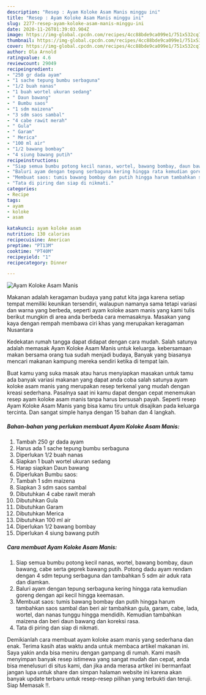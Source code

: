 ```yaml
---
description: "Resep : Ayam Koloke Asam Manis minggu ini"
title: "Resep : Ayam Koloke Asam Manis minggu ini"
slug: 2277-resep-ayam-koloke-asam-manis-minggu-ini
date: 2020-11-26T01:39:03.904Z
image: https://img-global.cpcdn.com/recipes/4cc88bde9ca099e1/751x532cq70/ayam-koloke-asam-manis-foto-resep-utama.jpg
thumbnail: https://img-global.cpcdn.com/recipes/4cc88bde9ca099e1/751x532cq70/ayam-koloke-asam-manis-foto-resep-utama.jpg
cover: https://img-global.cpcdn.com/recipes/4cc88bde9ca099e1/751x532cq70/ayam-koloke-asam-manis-foto-resep-utama.jpg
author: Ola Arnold
ratingvalue: 4.6
reviewcount: 29049
recipeingredient:
- "250 gr dada ayam"
- "1 sache tepung bumbu serbaguna"
- "1/2 buah nanas"
- "1 buah wortel ukuran sedang"
- " Daun bawang"
- " Bumbu saos"
- "1 sdm maizena"
- "3 sdm saos sambal"
- "4 cabe rawit merah"
- " Gula"
- " Garam"
- " Merica"
- "100 ml air"
- "1/2 bawang bombay"
- "4 siung bawang putih"
recipeinstructions:
- "Siap semua bumbu potong kecil nanas, wortel, bawang bombay, daun bawang, cabe serta geprek bawang putih. Potong dadu ayam rendam dengan 4 sdm tepung serbaguna dan tambahkan 5 sdm air aduk rata dan diamkan."
- "Baluri ayam dengan tepung serbaguna kering hingga rata kemudian goreng dengan api kecil hingga keemasan."
- "Membuat saos: tumis bawang bombay dan putih hingga harum tambahkan saos sambal dan beri air tambahkan gula, garam, cabe, lada, wortel, dan nanas tunggu hingga mendidih. Kemudian tambahkan maizena dan beri daun bawang dan koreksi rasa."
- "Tata di piring dan siap di nikmati."
categories:
- Recipe
tags:
- ayam
- koloke
- asam

katakunci: ayam koloke asam 
nutrition: 130 calories
recipecuisine: American
preptime: "PT13M"
cooktime: "PT40M"
recipeyield: "1"
recipecategory: Dinner

---
```



![Ayam Koloke Asam Manis](https://img-global.cpcdn.com/recipes/4cc88bde9ca099e1/751x532cq70/ayam-koloke-asam-manis-foto-resep-utama.jpg)

Makanan adalah keragaman budaya yang patut kita jaga karena setiap tempat memiliki keunikan tersendiri, walaupun namanya sama tetapi variasi dan warna yang berbeda, seperti ayam koloke asam manis yang kami tulis berikut mungkin di area anda berbeda cara memasaknya. Masakan yang kaya dengan rempah membawa ciri khas yang merupakan keragaman Nusantara



Kedekatan rumah tangga dapat didapat dengan cara mudah. Salah satunya adalah memasak Ayam Koloke Asam Manis untuk keluarga. kebersamaan makan bersama orang tua sudah menjadi budaya, Banyak yang biasanya mencari makanan kampung mereka sendiri ketika di tempat lain.

Buat kamu yang suka masak atau harus menyiapkan masakan untuk tamu ada banyak variasi makanan yang dapat anda coba salah satunya ayam koloke asam manis yang merupakan resep terkenal yang mudah dengan kreasi sederhana. Pasalnya saat ini kamu dapat dengan cepat menemukan resep ayam koloke asam manis tanpa harus bersusah payah.
Seperti resep Ayam Koloke Asam Manis yang bisa kamu tiru untuk disajikan pada keluarga tercinta. Dan sangat simple hanya dengan 15 bahan dan 4 langkah.


<!--inarticleads1-->

##### Bahan-bahan yang perlukan membuat Ayam Koloke Asam Manis:

1. Tambah 250 gr dada ayam
1. Harus ada 1 sache tepung bumbu serbaguna
1. Diperlukan 1/2 buah nanas
1. Siapkan 1 buah wortel ukuran sedang
1. Harap siapkan  Daun bawang
1. Diperlukan  Bumbu saos:
1. Tambah 1 sdm maizena
1. Siapkan 3 sdm saos sambal
1. Dibutuhkan 4 cabe rawit merah
1. Dibutuhkan  Gula
1. Dibutuhkan  Garam
1. Dibutuhkan  Merica
1. Dibutuhkan 100 ml air
1. Diperlukan 1/2 bawang bombay
1. Diperlukan 4 siung bawang putih




<!--inarticleads2-->

##### Cara membuat  Ayam Koloke Asam Manis:

1. Siap semua bumbu potong kecil nanas, wortel, bawang bombay, daun bawang, cabe serta geprek bawang putih. Potong dadu ayam rendam dengan 4 sdm tepung serbaguna dan tambahkan 5 sdm air aduk rata dan diamkan.
1. Baluri ayam dengan tepung serbaguna kering hingga rata kemudian goreng dengan api kecil hingga keemasan.
1. Membuat saos: tumis bawang bombay dan putih hingga harum tambahkan saos sambal dan beri air tambahkan gula, garam, cabe, lada, wortel, dan nanas tunggu hingga mendidih. Kemudian tambahkan maizena dan beri daun bawang dan koreksi rasa.
1. Tata di piring dan siap di nikmati.




Demikianlah cara membuat ayam koloke asam manis yang sederhana dan enak. Terima kasih atas waktu anda untuk membaca artikel makanan ini. Saya yakin anda bisa meniru dengan gampang di rumah. Kami masih menyimpan banyak resep istimewa yang sangat mudah dan cepat, anda bisa menelusuri di situs kami, dan jika anda merasa artikel ini bermanfaat jangan lupa untuk share dan simpan halaman website ini karena akan banyak update terbaru untuk resep-resep pilihan yang terbukti dan teruji. Siap Memasak !!. 
